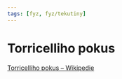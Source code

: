 ```yaml
---
tags: [fyz, fyz/tekutiny]
---
```

# Torricelliho pokus
[Torricelliho pokus – Wikipedie](https://cs.wikipedia.org/wiki/Torricelliho_pokus)

